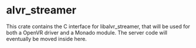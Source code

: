 # alvr_streamer

This crate contains the C interface for libalvr_streamer, that will be used for both a OpenVR driver and a Monado module. The server code will eventually be moved inside here.